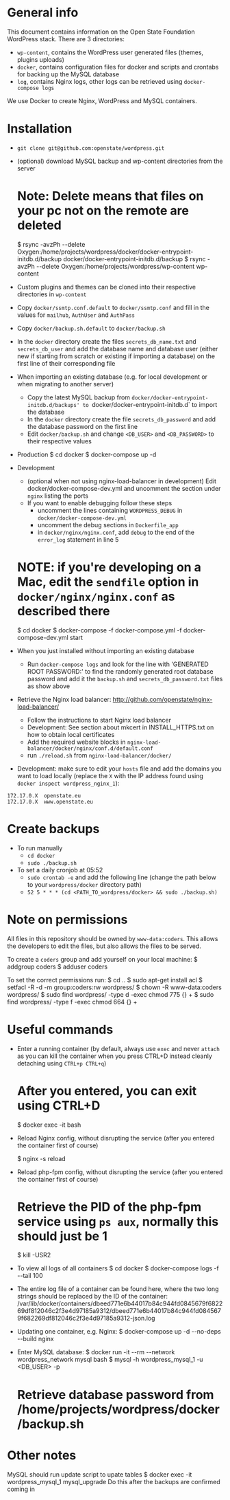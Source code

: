 # General info
This document contains information on the Open State Foundation WordPress stack. There are 3 directories:

- `wp-content`, contains the WordPress user generated files (themes, plugins uploads)
- `docker`, contains configuration files for docker and scripts and crontabs for backing up the MySQL database
- `log`, contains Nginx logs, other logs can be retrieved using `docker-compose logs`

We use Docker to create Nginx, WordPress and MySQL containers.


# Installation
- `git clone git@github.com:openstate/wordpress.git`
- (optional) download MySQL backup and wp-content directories from the server
    # Note: Delete means that files on your pc not on the remote are deleted
    $ rsync -avzPh --delete Oxygen:/home/projects/wordpress/docker/docker-entrypoint-initdb.d/backup docker/docker-entrypoint-initdb.d/backup
    $ rsync -avzPh --delete Oxygen:/home/projects/wordpress/wp-content wp-content
- Custom plugins and themes can be cloned into their respective directories in `wp-content`
- Copy `docker/ssmtp.conf.default` to `docker/ssmtp.conf` and fill in the values for `mailhub`, `AuthUser` and `AuthPass`
- Copy `docker/backup.sh.default` to `docker/backup.sh`
- In the `docker` directory create the files `secrets_db_name.txt` and `secrets_db_user` and add the database name and database user (either new if starting from scratch or existing if importing a database) on the first line of their corresponding file
- When importing an existing database (e.g. for local development or when migrating to another server)
    - Copy the latest MySQL backup from `docker/docker-entrypoint-initdb.d/backups' to `docker/docker-entrypoint-initdb.d` to import the database
    - In the `docker` directory create the file `secrets_db_password` and add the database password on the first line
    - Edit `docker/backup.sh` and change `<DB_USER>` and `<DB_PASSWORD>` to their respective values
- Production
    $ cd docker
    $ docker-compose up -d
- Development
    - (optional when not using nginx-load-balancer in development) Edit docker/docker-compose-dev.yml and uncomment the section under `nginx` listing the ports
    - If you want to enable debugging follow these steps
      - uncomment the lines containing `WORDPRESS_DEBUG` in `docker/docker-compose-dev.yml`
      - uncomment the debug sections in `Dockerfile_app`
      - in `docker/nginx/nginx.conf`, add `debug` to the end of the `error_log` statement in line 5
    # NOTE: if you're developing on a Mac, edit the `sendfile` option in `docker/nginx/nginx.conf` as described there
    $ cd docker
    $ docker-compose -f docker-compose.yml -f docker-compose-dev.yml start
- When you just installed without importing an existing database
    - Run `docker-compose logs` and look for the line with 'GENERATED ROOT PASSWORD:' to find the randomly generated root database password and add it the `backup.sh` and `secrets_db_password.txt` files as show above

- Retrieve the Nginx load balancer: http://github.com/openstate/nginx-load-balancer/
  - Follow the instructions to start Nginx load balancer
  - Development: See section about mkcert in INSTALL_HTTPS.txt on how to obtain local certificates
  - Add the required website blocks in `nginx-load-balancer/docker/nginx/conf.d/default.conf`
  - run `./reload.sh` from `nginx-load-balancer/docker/`

- Development: make sure to edit your `hosts` file and add the domains you want to load locally (replace the `X` with the IP address found using `docker inspect wordpress_nginx_1`):
```
172.17.0.X  openstate.eu
172.17.0.X  www.openstate.eu
```


# Create backups
- To run manually
  - `cd docker`
  - `sudo ./backup.sh`
- To set a daily cronjob at 05:52
  - `sudo crontab -e` and add the following line (change the path below to your `wordpress/docker` directory path)
  - `52 5 * * * (cd <PATH_TO_wordpress/docker> && sudo ./backup.sh)`


# Note on permissions
All files in this repository should be owned by `www-data:coders`. This allows the developers to edit the files, but also allows the files to be served.

To create a `coders` group and add yourself on your local machine:
   $ addgroup coders
   $ adduser <name> coders

To set the correct permissions run:
   $ cd ..
   $ sudo apt-get install acl
   $ setfacl -R -d -m group:coders:rw wordpress/
   $ chown -R www-data:coders wordpress/
   $ sudo find wordpress/ -type d -exec chmod 775 {} +
   $ sudo find wordpress/ -type f -exec chmod 664 {} +


# Useful commands
- Enter a running container (by default, always use `exec` and never `attach` as you can kill the container when you press CTRL+D instead cleanly detaching using `CTRL+p CTRL+q`)

   # After you entered, you can exit using CTRL+D
   $ docker exec -it <CONTAINER ID> bash

- Reload Nginx config, without disrupting the service (after you entered the container first of course)

   $ nginx -s reload

- Reload php-fpm config, without disrupting the service (after you entered the container first of course)

   # Retrieve the PID of the php-fpm service using `ps aux`, normally this should just be 1
   $ kill -USR2 <PID>

- To view all logs of all containers
   $ cd docker
   $ docker-compose logs -f --tail 100

- The entire log file of a container can be found here, where the two long strings should be replaced
by the ID of the container:
   /var/lib/docker/containers/dbeed771e6b44017b84c944fd0845679f682269df812046c2f3e4d97185a9312/dbeed771e6b44017b84c944fd0845679f682269df812046c2f3e4d97185a9312-json.log

- Updating one container, e.g. Nginx:
   $ docker-compose up -d --no-deps --build nginx

- Enter MySQL database:
   $ docker run -it --rm --network wordpress_network mysql bash
   $ mysql -h wordpress_mysql_1 -u <DB_USER> -p
   # Retrieve database password from /home/projects/wordpress/docker/backup.sh


# Other notes
MySQL should run update script to upate tables
    $ docker exec -it wordpress_mysql_1 mysql_upgrade
Do this after the backups are confirmed coming in
